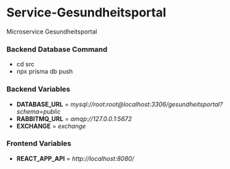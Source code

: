 # Service-Gesundheitsportal
Microservice Gesundheitsportal

### Backend Database Command
- cd src
- npx prisma db push 

### Backend Variables
- **DATABASE_URL** = *mysql://root:root@localhost:3306/gesundheitsportal?schema=public*
- **RABBITMQ_URL** = *amqp://127.0.0.1:5672*
- **EXCHANGE** = *exchange*

### Frontend Variables
- **REACT_APP_API** = *http://localhost:8080/*